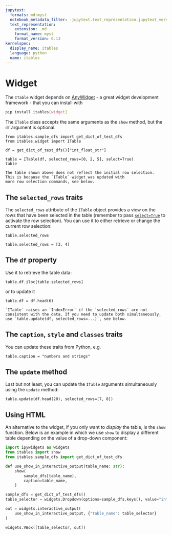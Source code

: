 ```yaml
---
jupytext:
  formats: md:myst
  notebook_metadata_filter: -jupytext.text_representation.jupytext_version
  text_representation:
    extension: .md
    format_name: myst
    format_version: 0.13
kernelspec:
  display_name: itables
  language: python
  name: itables
---
```


# Widget

The `ITable` widget depends on [AnyWidget](https://anywidget.dev) -
a great widget development framework - that you can install with
```bash
pip install itables[widget]
```

The `ITable` class accepts the same arguments as the `show` method, but
the `df` argument is optional.

```{code-cell} ipython3
from itables.sample_dfs import get_dict_of_test_dfs
from itables.widget import ITable

df = get_dict_of_test_dfs()["int_float_str"]

table = ITable(df, selected_rows=[0, 2, 5], select=True)
table
```

```{tip}
The table shown above does not reflect the initial row selection.
This is because the `ITable` widget was updated with
more row selection commands, see below.
```

## The `selected_rows` traits

The `selected_rows` attribute of the `ITable` object provides a view on the
rows that have been selected in the table (remember to pass [`select=True`](select.md)
to activate the row selection). You can use it to either retrieve
or change the current row selection:

```{code-cell} ipython3
table.selected_rows
```

```{code-cell} ipython3
table.selected_rows = [3, 4]
```

## The `df` property

Use it to retrieve the table data:

```{code-cell} ipython3
table.df.iloc[table.selected_rows]
```

or to update it

```{code-cell} ipython3
table.df = df.head(6)
```

```{tip}
`ITable` raises an `IndexError` if the `selected_rows` are not consistent with the data. If you need to update both simultaneously, use `table.update(df, selected_rows=...)`, see below.
```

## The `caption`, `style` and `classes` traits

You can update these traits from Python, e.g.

```{code-cell} ipython3
table.caption = "numbers and strings"
```

## The `update` method

Last but not least, you can update the `ITable` arguments simultaneously using the `update` method:

```{code-cell} ipython3
table.update(df.head(20), selected_rows=[7, 8])
```

## Using HTML

An alternative to the widget, if you only want to _display_ the table, is the `show` function. Below is an example in which we use `show` to display a different table depending on the value of a drop-down component:

```python
import ipywidgets as widgets
from itables import show
from itables.sample_dfs import get_dict_of_test_dfs

def use_show_in_interactive_output(table_name: str):
    show(
        sample_dfs[table_name],
        caption=table_name,
    )

sample_dfs = get_dict_of_test_dfs()
table_selector = widgets.Dropdown(options=sample_dfs.keys(), value="int_float_str")

out = widgets.interactive_output(
    use_show_in_interactive_output, {"table_name": table_selector}
)

widgets.VBox([table_selector, out])
```
